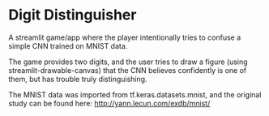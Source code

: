 # Digit Distinguisher

A streamlit game/app where the player intentionally tries to confuse a simple CNN trained on MNIST data.

The game provides two digits, and the user tries to draw a figure (using streamlit-drawable-canvas) that the CNN believes confidently is one of them, but has trouble truly distinguishing.

The MNIST data was imported from tf.keras.datasets.mnist, and the original study can be found here: http://yann.lecun.com/exdb/mnist/
